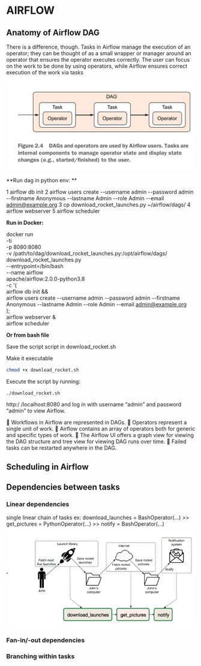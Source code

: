 # AIRFLOW

## Anatomy of Airflow DAG

There is a difference, though. Tasks in Airflow manage the execution of an operator;
they can be thought of as a small wrapper or manager around an operator that
ensures the operator executes correctly. The user can focus on the work to be done
by using operators, while Airflow ensures correct execution of the work via tasks

![alt text](image.png)


**Run dag in python env: **

1 airflow db init
2 airflow users create --username admin --password admin --firstname Anonymous --lastname Admin --role Admin --email admin@example.org
3 cp download_rocket_launches.py ~/airflow/dags/
4 airflow webserver
5 airflow scheduler


**Run in Docker:**

docker run \
-ti \
-p 8080:8080 \
-v /path/to/dag/download_rocket_launches.py:/opt/airflow/dags/
download_rocket_launches.py \
--entrypoint=/bin/bash \
--name airflow \
apache/airflow:2.0.0-python3.8 \
-c '( \
airflow db init && \
airflow users create --username admin --password admin --firstname
Anonymous --lastname Admin --role Admin --email admin@example.org \
); \
airflow webserver & \
airflow scheduler



**Or from bash file**

Save the script
script in download_rocket.sh 

Make it executable
```bash
chmod +x download_rocket.sh
```

Execute the script by running:
```bash
./download_rocket.sh
```


http:/ /localhost:8080 and log in with username “admin” and password
“admin” to view Airflow.


 Workflows in Airflow are represented in DAGs.
 Operators represent a single unit of work.
 Airflow contains an array of operators both for generic and specific types of
work.
 The Airflow UI offers a graph view for viewing the DAG structure and tree view
for viewing DAG runs over time.
 Failed tasks can be restarted anywhere in the DAG.

## Scheduling in Airflow


## Dependencies between tasks


### Linear dependencies
 single linear chain of tasks
 ex:
 download_launches = BashOperator(...) >> get_pictures = PythonOperator(...) >> notify = BashOperator(...)

 ![alt text](image-1.png)

### Fan-in/-out dependencies

### Branching within tasks
